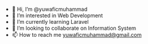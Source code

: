 - 👋 Hi, I’m @yuwaficmuhammad
- 👀 I’m interested in Web Development
- 🌱 I’m currently learning Laravel
- 💞️ I’m looking to collaborate on Information System
- 📫 How to reach me yuwaficmuhammad@gmail.com

<!---
yuwaficmuhammad/yuwaficmuhammad is a ✨ special ✨ repository because its `README.md` (this file) appears on your GitHub profile.
You can click the Preview link to take a look at your changes.
--->
